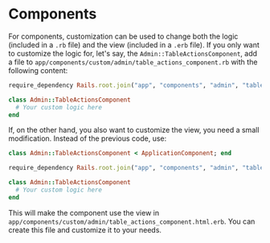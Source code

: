 # Components

For components, customization can be used to change both the logic (included in a `.rb` file) and the view (included in a `.erb` file). If you only want to customize the logic for, let's say, the `Admin::TableActionsComponent`, add a file to `app/components/custom/admin/table_actions_component.rb` with the following content:

```ruby
require_dependency Rails.root.join("app", "components", "admin", "table_actions_component").to_s

class Admin::TableActionsComponent
  # Your custom logic here
end
```

If, on the other hand, you also want to customize the view, you need a small modification. Instead of the previous code, use:

```ruby
class Admin::TableActionsComponent < ApplicationComponent; end

require_dependency Rails.root.join("app", "components", "admin", "table_actions_component").to_s

class Admin::TableActionsComponent
  # Your custom logic here
end
```

This will make the component use the view in `app/components/custom/admin/table_actions_component.html.erb`. You can create this file and customize it to your needs. 
